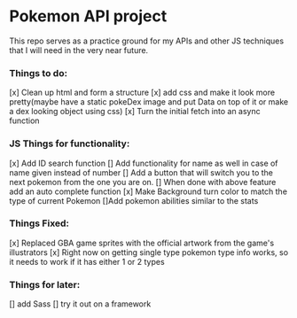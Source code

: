 # Pokemon API project
This repo serves as a practice ground for my APIs and other JS techniques that I will need in the very near future.

### Things to do:
[x] Clean up html and form a structure
[x] add css and make it look more pretty(maybe have a static pokeDex image and put Data on top of it or make a dex looking object using css)
[x] Turn the initial fetch into an async function

### JS Things for functionality:
[x] Add ID search function
[] Add functionality for name as well in case of name given instead of number
[] Add a button that will switch you to the next pokemon from the one you are on.
[] When done with above feature add an auto complete function
[x] Make Background turn color to match the type of current Pokemon
[]Add pokemon abilities similar to the stats

### Things Fixed:
[x] Replaced GBA game sprites with the official artwork from the game's illustrators
[x] Right now on getting single type pokemon type info works, so it needs to work if it has either 1 or 2 types

### Things for later:
[] add Sass
[] try it out on a framework